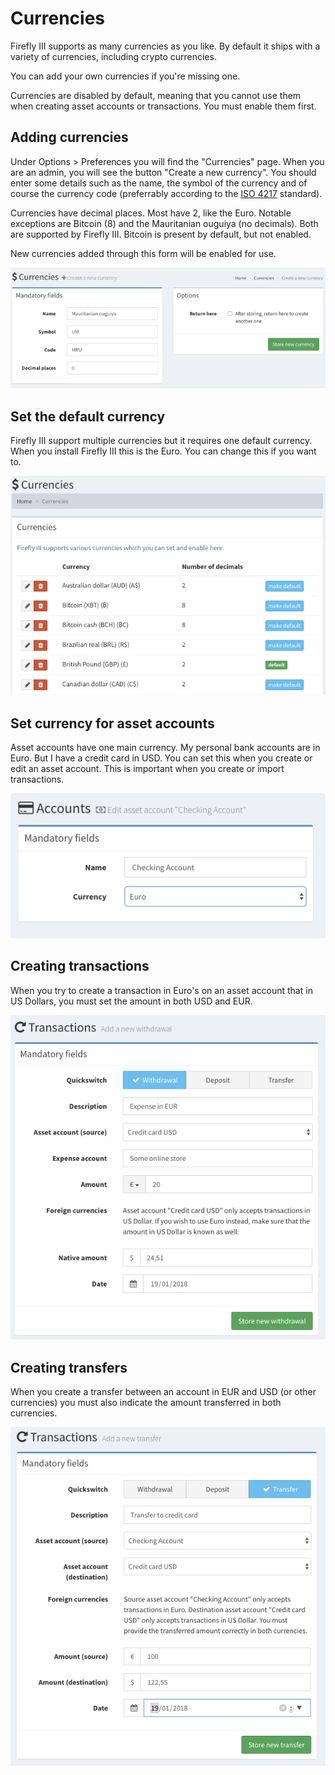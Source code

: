 # Currencies

Firefly III supports as many currencies as you like. By default it ships with a variety of currencies, including crypto currencies.

You can add your own currencies if you're missing one.

Currencies are disabled by default, meaning that you cannot use them when creating asset accounts or transactions. You must enable them first.

## Adding currencies

Under Options &gt; Preferences you will find the "Currencies" page. When you are an admin, you will see the button "Create a new currency". You should enter some details such as the name, the symbol of the currency and of course the currency code (preferrably according to the [ISO 4217](https://www.currency-iso.org/dam/downloads/lists/list_one.xml) standard).

Currencies have decimal places. Most have 2, like the Euro. Notable exceptions are Bitcoin (8) and the Mauritanian ouguiya (no decimals). Both are supported by Firefly III. Bitcoin is present by default, but not enabled.

New currencies added through this form will be enabled for use.

![This screen allows you to create a new currency. Pretty straight-forward.](../.gitbook/assets/currency-create%20%281%29.png)

## Set the default currency

Firefly III support multiple currencies but it requires one default currency. When you install Firefly III this is the Euro. You can change this if you want to.

![In this instance of Firefly III, the default currency is the British Pound.](../.gitbook/assets/currency-default%20%281%29.png)

## Set currency for asset accounts

Asset accounts have one main currency. My personal bank accounts are in Euro. But I have a credit card in USD. You can set this when you create or edit an asset account. This is important when you create or import transactions.

![Each account has its own default currency.](../.gitbook/assets/currency-asset%20%281%29.png)

## Creating transactions

When you try to create a transaction in Euro's on an asset account that in US Dollars, you must set the amount in both USD and EUR.

![When you withdraw an amount in a &quot;foreign&quot; currency, Firefly III needs to know the amount in the native currency.](../.gitbook/assets/currency-withdrawal%20%281%29.png)

## Creating transfers

When you create a transfer between an account in EUR and USD (or other currencies) you must also indicate the amount transferred in both currencies.

![Likewise when you transfer money between two asset accounts, both currencies must have a monetary value.](../.gitbook/assets/currency-transfer%20%281%29.png)

